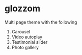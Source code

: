 # glozzom
Multi page theme with the following
1. Carousel
2. Video autoplay
3. Testimonial slider
4. Photo gallery
